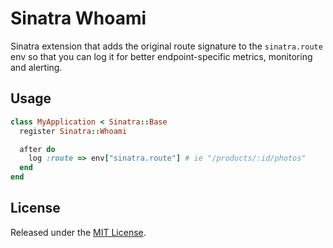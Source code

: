 # Sinatra Whoami

Sinatra extension that adds the original route signature to the `sinatra.route` env so that you can log it for better endpoint-specific metrics, monitoring and alerting.

## Usage

```ruby
class MyApplication < Sinatra::Base
  register Sinatra::Whoami

  after do
    log :route => env["sinatra.route"] # ie "/products/:id/photos"
  end
end
```

## License

Released under the [MIT License](http://www.opensource.org/licenses/MIT).
